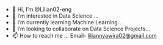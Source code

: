 - 👋 Hi, I’m @Lilian02-eng
- 👀 I’m interested in Data Science ...
- 🌱 I’m currently learning Machine Learning...
- 💞️ I’m looking to collaborate on Data Science Projects...
- 📫 How to reach me ...
Email- liliannyawira02@gmail.com
<!---
Lilian02-eng/Lilian02-eng is a ✨ special ✨ repository because its `README.md` (this file) appears on your GitHub profile.
You can click the Preview link to take a look at your changes.
--->
